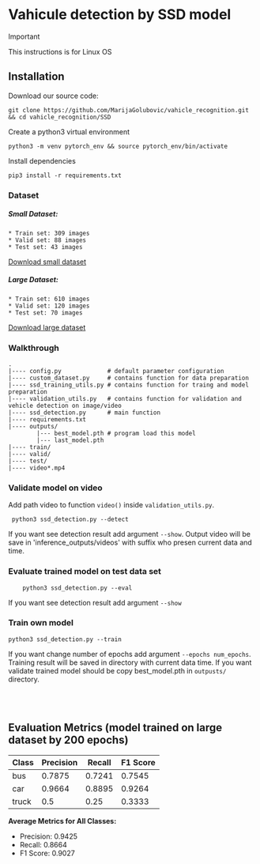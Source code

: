 # Vahicule detection by SSD model

>[!IMPORTANT]
>This instructions is for Linux OS

## Installation
Download our source code:
```
git clone https://github.com/MarijaGolubovic/vahicle_recognition.git && cd vahicle_recognition/SSD
```

Create a python3 virtual environment
```
python3 -m venv pytorch_env && source pytorch_env/bin/activate
```
Install dependencies
```
pip3 install -r requirements.txt
```

### Dataset
##### Small Dataset:
    * Train set: 309 images
    * Valid set: 88 images
    * Test set: 43 images

[Download small dataset](https://app.roboflow.com/carstracksbus/cars-ljnwr/1)

##### Large Dataset:
    * Train set: 610 images
    * Valid set: 120 images
    * Test set: 70 images

[Download large dataset](https://app.roboflow.com/carstracksbus/cars-ljnwr/11)

### Walkthrough
```
.
|---- config.py             # default parameter configuration 
|---- custom_dataset.py     # contains function for data preparation
|---- ssd_training_utils.py # contains function for traing and model preparation
|---- validation_utils.py   # contains function for validation and vehicle detection on image/video
|---- ssd_detection.py      # main function
|---- requirements.txt      
|---- outputs/
        |--- best_model.pth # program load this model
        |--- last_model.pth
|---- train/
|---- valid/
|---- test/
|---- video*.mp4
```

### Validate model on video
Add path video  to function `video()` inside `validation_utils.py`.
```
 python3 ssd_detection.py --detect
```
If you want see detection result add argument `--show`.  Output video will be save in 'inference_outputs/videos' with suffix who presen current data and time. 

### Evaluate trained model on test data set

```
    python3 ssd_detection.py --eval
```
If you want see detection result add argument `--show`

### Train own model
```
python3 ssd_detection.py --train
```
If you want change number of epochs add argument `--epochs num_epochs`. Training result will be saved in directory with current data time. If you want validate trained model should be copy best_model.pth in `outpusts/` directory.



<br/> <br/>

## Evaluation Metrics (model trained on large dataset by 200 epochs)

| Class   | Precision | Recall | F1 Score |
|---------|-----------|--------|----------|
| bus     | 0.7875    | 0.7241 | 0.7545   |
| car     | 0.9664    | 0.8895 | 0.9264   |
| truck   | 0.5       | 0.25   | 0.3333   |

**Average Metrics for All Classes:**
- Precision: 0.9425
- Recall: 0.8664
- F1 Score: 0.9027

